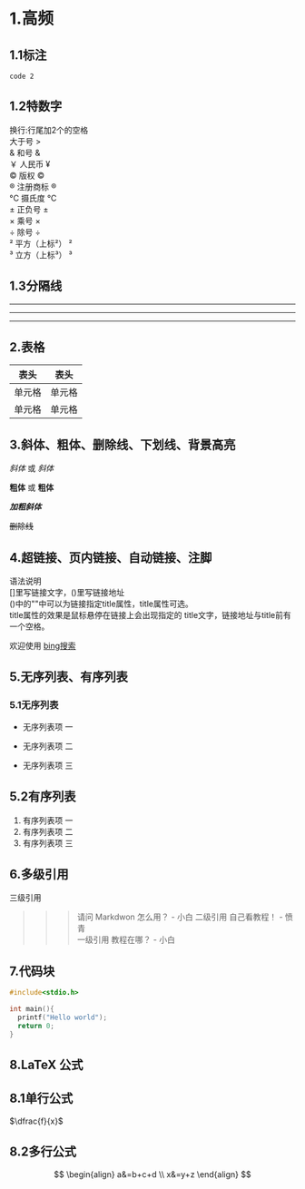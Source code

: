 # 1.高频

## 1.1标注

`code 2`

## 1.2特数字

换行:行尾加2个的空格  
大于号 >  
& 和号 &  
￥ 人民币 ¥  
© 版权 ©  
® 注册商标 ®  
°C 摄氏度 °C  
± 正负号 ±  
× 乘号 ×  
÷ 除号 ÷  
² 平方（上标²） ²  
³ 立方（上标³） ³  

## 1.3分隔线

___
<!--下划线-->

***
<!--星号-->

---
<!--减号-->

## 2.表格

|  表头   | 表头  |
|  ----  | ----  |
| 单元格  | 单元格 |
| 单元格  | 单元格 |

## 3.斜体、粗体、删除线、下划线、背景高亮

*斜体* 或 _斜体_

**粗体** 或 __粗体__

***加粗斜体***

~~删除线~~

## 4.超链接、页内链接、自动链接、注脚

语法说明  
[]里写链接文字，()里写链接地址  
()中的""中可以为链接指定title属性，title属性可选。  
title属性的效果是鼠标悬停在链接上会出现指定的 title文字，链接地址与title前有一个空格。

欢迎使用 [bing搜索](https://cn.bing.com/)

## 5.无序列表、有序列表

### 5.1无序列表

* 无序列表项 一

+ 无序列表项 二

- 无序列表项 三

## 5.2有序列表

1. 有序列表项 一
2. 有序列表项 二
3. 有序列表项 三

## 6.多级引用

三级引用
>>> 请问 Markdwon 怎么用？ - 小白
二级引用
>> 自己看教程！ - 愤青  
一级引用
> 教程在哪？ - 小白  

## 7.代码块

``` cpp
#include<stdio.h>

int main(){
  printf("Hello world");
  return 0;
}
```

## 8.LaTeX 公式

## 8.1单行公式

$\dfrac{f}{x}$

## 8.2多行公式

$$
\begin{align}
a&=b+c+d \\
x&=y+z
\end{align}
$$
